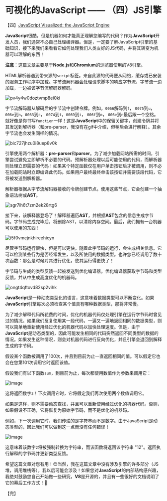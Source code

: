 # 可视化的JavaScript —— （四）JS引擎

【四】[JavaScript Visualized: the JavaScript Engine](https://dev.to/lydiahallie/javascript-visualized-the-javascript-engine-4cdf)

**JavaScript**很酷，但是机器如何才能真正理解您编写的代码？作为**JavaScript**开发人员，我们通常不必自己处理编译器。但是，一定要了解JavaScript引擎的基础知识，接下来我们来看看它如何处理我们人类友好的JS代码，并将其转变为机器可以理解的东西！

**注意**：这篇文章主要基于**Node.js**和**Chromium**的浏览器使用的V8引擎。

HTML解析器遇到带来源的`script`标签。来自此源的代码便从网络，缓存或已安装的服务工作程序中加载。字节流解码器会处理请求脚本的响应字节流，字节流一边加载，一边被该字节流解码器解码。

![pv4y4w0doztvmp8ei0ki](https://user-images.githubusercontent.com/23453305/119119124-7c981a80-ba5d-11eb-9fe1-8971a506f643.gif)

字节流解码器从解码后的字节流中创建令牌。例如，`0066`解码到`f`， `0075`到`u`， `006e`到`n`，`0063`到`c`， `0074`到`t`，`0069`到`i`， `006f`到`o`， `006e`到`n`最后跟一个空格。就好像是你书写`function`一样！这是**JavaScript**中的保留关键字，创建令牌并将其发送到解析器（和pre-parser，我没有在gif中介绍，但稍后会进行解释）。其余字节流也会发生同样的情况。

![bic727jhzu0i8uep8v0k](https://user-images.githubusercontent.com/23453305/119120060-6b034280-ba5e-11eb-8321-8685e560c96a.gif)

引擎使用两个解析器：**pre-parser**和**parser**。为了减少加载网站所需的时间，引擎尝试避免立即解析不必要的代码。预解析器处理以后可能使用的代码，而解析器则处理立即需要的代码！如果某个特定函数仅在用户单击按钮后才被调用，则不必在加载网站时立即编译此代码。如果用户最终最终单击该按钮并需要该段代码，它将被发送到解析器。

解析器根据从字节流解码器接收的令牌创建节点。使用这些节点，它会创建一个抽象语法树或**AST**。

![sgr7ih6t7zm2ek28rtg6](https://user-images.githubusercontent.com/23453305/119218750-92b4e200-bb14-11eb-9939-5f933b2edf6c.gif)

接下来，该解释器登场了！解释器遍历**AST**，并根据**AST**包含的信息生成字节码。字节码生成完毕后，将删除AST，以清除内存空间。最后，我们拥有一台机器可以使用的东西！

![i5f0vmcjnkhireehicyn](https://user-images.githubusercontent.com/23453305/119218876-1c64af80-bb15-11eb-822c-542f6150e34a.gif)

尽管字节码运行很快，但是可以更快。随着此字节码的运行，会生成相关信息。它可以检测某些行为是否经常发生，以及所使用的数据类型。也许您已经调用了数十次函数：那么是时候对其进行优化，使其运行得更快了！

字节码与生成的类型反馈一起被发送到优化编译器。优化编译器获取字节码和类型反馈，并从中生成高度优化的机器码。

![ongt4qftovd82sp2vihk](https://user-images.githubusercontent.com/23453305/119219008-c2181e80-bb15-11eb-880e-64b06632b92b.gif)


**JavaScript**是一种动态类型化的语言，这意味着数据类型可以不断变化。如果**JavaScript**引擎每次必须检查某个值具有哪种数据类型，那将非常慢。

为了减少解释代码所花费的时间，优化的机器代码仅处理引擎在运行字节码时曾见过的情况。如果我们反复使用某一段代码，一遍又一遍地返回相同的数据类型，则可以简单地重新使用经过优化的机器代码以加快处理速度。但是，由于**JavaScript**是动态类型的，因此可能发生相同的代码突然返回不同类型的数据的情况。如果发生这种情况，则会对机器代码进行反向优化，并且引擎会退回到解释生成的字节码。

假设某个函数被调用了100次，并且到目前为止一直返回相同的值。可以假定它也会在您第101次调用它时返回该值。

假设我们有以下函数`sum`，到目前为止，每次都使用数值作为参数来调用它：

![image](https://user-images.githubusercontent.com/23453305/119219103-54202700-bb16-11eb-8526-a618062f8d61.png)

这将返回数字`3`！下次调用它时，它将假定我们再次使用两个数值调用它。

如果是这样，则不需要动态查找，并且可以重新使用经过优化的机器代码。否则，如果假设不正确，它将恢复为原始字节码，而不是优化的机器码。

例如，下一次调用它时，我们传递的是字符串而不是数字。由于JavaScript是动态类型的，因此我们可以做到这一点而没有任何错误！

![image](https://user-images.githubusercontent.com/23453305/119219132-829e0200-bb16-11eb-9e65-108072e41e0f.png)

这意味着该数字`2`将被强制转换为字符串，而该函数将返回该字符串 "12"。返回执行解释的字节码并更新类型反馈。

希望这篇文章对您有用！😊当然，我在这篇文章中没有涉及引擎的许多部分（JS堆，调用堆栈等），我以后可能会涉及！如果您对**JavaScript**的内部结构感兴趣，我绝对鼓励您自己开始做一些研究，**V8**是开源的，并且有一些很好的文档说明了它的幕后工作方式！🤖

【完】


